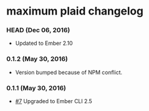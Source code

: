 # maximum plaid changelog

### HEAD (Dec 06, 2016)

- Updated to Ember 2.10

### 0.1.2 (May 30, 2016)

- Version bumped because of NPM conflict.

### 0.1.1 (May 30, 2016)

- [#7](https://github.com/ivanvanderbyl/maximum-plaid/pull/7) Upgraded to Ember CLI 2.5
